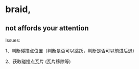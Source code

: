 
# braid,
## not affords your attention
Issues:

1、判断碰撞点位置（判断是否可以跳跃，判断是否可以前进后退）

2、获取碰撞点瓦片 (瓦片移除等)

